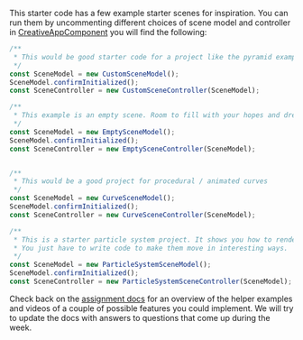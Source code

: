 

This starter code has a few example starter scenes for inspiration. You can run them by uncommenting different choices of scene model and controller in [CreativeAppComponent](./src/Creative1/C1/CreativeAppComponent.tsx) you will find the following:


```typescript
/**
 * This would be good starter code for a project like the pyramid example we provide. It even has some of the controls set up already.
 */
const SceneModel = new CustomSceneModel();
SceneModel.confirmInitialized();
const SceneController = new CustomSceneController(SceneModel);

/**
 * This example is an empty scene. Room to fill with your hopes and dreams...
 */
const SceneModel = new EmptySceneModel();
SceneModel.confirmInitialized();
const SceneController = new EmptySceneController(SceneModel);


/**
 * This would be a good project for procedural / animated curves
 */
const SceneModel = new CurveSceneModel();
SceneModel.confirmInitialized();
const SceneController = new CurveSceneController(SceneModel);

/**
 * This is a starter particle system project. It shows you how to render and position particles.
 * You just have to write code to make them move in interesting ways.
 */
const SceneModel = new ParticleSystemSceneModel();
SceneModel.confirmInitialized();
const SceneController = new ParticleSystemSceneController(SceneModel);
```


Check back on the [assignment docs](https://www.cs.cornell.edu/courses/cs4620/2022fa/assignments/) for an overview of the helper examples and videos of a couple of possible features you could implement. We will try to update the docs with answers to questions that come up during the week.

